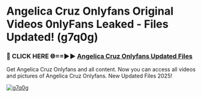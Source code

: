 # Angelica Cruz Onlyfans Original Videos 0nlyFans Leaked - Files Updated! (g7q0g)

<h3>🔴 CLICK HERE 🌐==►► <a href="https://tinyurl.com/ehrbuxhb" rel="nofollow">Angelica Cruz Onlyfans Updated Files</a></h3>

Get Angelica Cruz Onlyfans and all content. Now you can access all videos and pictures of Angelica Cruz Onlyfans. New Updated Files 2025!

[![g7q0g](https://i.imgur.com/lVYEuWS.gif)](https://tinyurl.com/ehrbuxhb)
